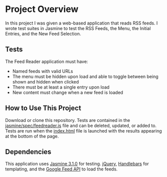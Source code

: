 # Project Overview

In this project I was given a web-based application that reads RSS feeds. I wrote test suites in Jasmine to test the RSS Feeds, the Menu, the Initial Entries, and the New Feed Selection.


## Tests

The Feed Reader application must have:
* Named feeds with valid URLs
* The menu must be hidden upon load and able to toggle between being shown and hidden when clicked
* There must be at least a single entry upon load
* New content must change when a new feed is loaded

## How to Use This Project

Download or clone this repository. Tests are contained in the [jasmine/spec/feedreader.js](https://github.com/ileanahi/frontend-nanodegree-feedreader/blob/master/jasmine/spec/feedreader.js) file and can be deleted, updated, or added to. Tests are run when the [index.html](https://github.com/ileanahi/frontend-nanodegree-feedreader/blob/master/index.html) file is launched with the results appearing at the bottom of the page.

## Dependencies

This application uses [Jasmine 3.1.0](https://jasmine.github.io/api/3.0/global) for testing. [jQuery](https://jquery.com/), [Handlebars](https://handlebarsjs.com/) for templating, and the [Google Feed API](https://developers.google.com/feed/) to load the feeds.